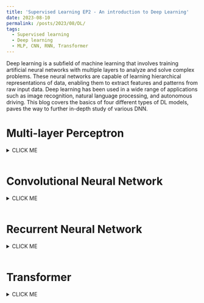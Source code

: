 ```yaml
---
title: 'Supervised Learning EP2 - An introduction to Deep Learning'
date: 2023-08-10
permalink: /posts/2023/08/DL/
tags:
  - Supervised learning
  - Deep learning
  - MLP, CNN, RNN, Transformer
---
```


Deep learning is a subfield of machine learning that involves training artificial neural networks with multiple layers to analyze and solve complex problems. These neural networks are capable of learning hierarchical representations of data, enabling them to extract features and patterns from raw input data. Deep learning has been used in a wide range of applications such as image recognition, natural language processing, and autonomous driving. This blog covers the basics of four different types of DL models, paves the way to further in-depth study of various DNN.

Multi-layer Perceptron
======
<details><summary>CLICK ME</summary>

Multi-Layer Perceptron (MLP) is a type of feedforward artificial neural network (ANN) that consists of multiple layers of interconnected neurons. The output of each neuron in a layer is then passed on to the next layer, and this process continues through all the layers in the architecture. MLPs have shown great success in many artificial intelligence applications, such as image recognition, natural language processing, and speech recognition.<br> Let's review the single layer perceptron first. The perceptron model does a weighted sum operation to an input instance $x$ and uses sign function (activation function) to generate final classification results. MLP expands perceptron by applying different activation functions and sets the output from current perceptron as the input to the next perceptron. Layers between input layer and output layer is called hidden layers, which contain non-linear activation functions.

![SLP vs MLP](https://blogger.googleusercontent.com/img/b/R29vZ2xl/AVvXsEgxIM5ebUtSZ06KqB3p1Q3L1s_6pMKr0riYmEoj1-xyuT3kzDBOvxj9K9WJp-koQBvHe8BDtGH-PTjp8Gf9qku1Hj3l4XJbRXPAwRhSL6kHuXgCEy_cL09ri11hCmzRBltxpka1MgJbaARsI8PpijnMwcarTCn68i47xoeMEPKH2ngutLA0XLuYk0erpA/s1640/single%20and%20multi-layer%20perceptron%20image%20combined%202.png)
 
Several commonly used activation functions:
1. Sigmoid
$$
f(x)=\frac{1}{1+exp(-x)}\\
f^{\prime}(x)=\frac{exp(-x)}{(1+exp(-x))^2}=f(x)(1-f(x))
$$
2. Rectified linear unit (Relu)
$$
f(x)= \begin{cases}
x, x \geq 0\\[1ex]
0, x \lt 0
\end{cases}\\
f^{\prime}(x)=\begin{cases}
1, x \geq 0\\[1ex]
0, x \lt 0
\end{cases}
$$
3. Tanh
$$
f(x)=\frac{2}{1+exp(-2x)}-1\\
f^{\prime}(x)=\frac{4 exp(-2x)}{(1+exp(-2x))^2}=1-f(x)^2
$$

![Activation functions](https://pic1.zhimg.com/v2-fcd322da0dc8fee8474147623ba3cb04_r.jpg)

How to set the number of layers and number of neurons per layer? So far we have not found one model structure that fits all problems, we can find a suitable architecture for a specific task using neural architecture search (NAS). Modern deep neural networks usually have tens or hundreds of layers, although we have Universality Approximation Theorem: 2-layer net with linear output with some squashing non-linearity in hidden units can approximate any continuous function over compact domain to arbitrary accuracy (given enough hidden units!)


</details>
<br>

Convolutional Neural Network
======
<details><summary>CLICK ME</summary>

Convolutional neural networks (CNN) are simply neural networks that use convolution in place of general matrix multiplication in at least one of their layers. CNNs are known for their ability to extract features from images, and they can be trained to recognize patterns within them. You may heard of convolution in signal processing. For 2-D image signal, convolution operation can be written as:
$$
f(x,y)=(g*k)(x,y)=\sum_{m} \sum_{n} g(i-m,i-n) k(m,n)
$$
where $*$ is convolution operation, $g$ is 2-D image data and $k$ is convolution kernel. First rotate the convolution kernel 180 degrees clockwise, and then do element-wise dot production.
In fact, convolution in CNN is not the same convolution operation as mentioned above. It is actually a correlation operation, which directly perform element-wise dot production between kernel and image patches. <br>
In a CNN with multiple layers, neurons in a layer are only connected to a small region of the layer before it, which is so-called local connectivity. One kernel matrix or kernel map is shared between all the patches of an image, namely weight sharing, which allows to learn shift-invariant filter kernels (same feature would be recognized no matter it's location in an image, e.g. a cat will be detected no matter it's on the top left or in the middle of the image) and reduce the number of parameters. <br>Apart from convolutional layers, the design of CNNs involves operations such as pooling layers, non-linearity and fully connected layers. The convolutional layers are responsible for applying filters for feature extraction to the input image, while the pooling layers then reduce the size of the feature map produced by the convolutional layers, and expand the receptive field from local to global. Finally, the fully connected layers are used to  generate prediction result based on the features extracted by the CNN. Take Vgg16 as an example.<br>

![Vgg16](https://neurohive.io/wp-content/uploads/2018/11/vgg16-1-e1542731207177.png)

Given a three channel input image (RGB) with size 224\*224, Vgg16 first resizes it to 225\*225 by adding pixels to the input image (padding, usually fill in zero value pixels around the image), and perform convolution using 64 3\*3 conv kernels or filters (obtain 64 feature maps,i.e. output 64 channels, with size 224\*224) and Relu. Padding is to keep the size of feature map same as the input image, since the size will be smaller than 224\*224 after convolution without padding. Perform the same convolution again, then shrink the feature map size to 112\*112 by maxpooling, which picks the maximum of 2\*2 square pixel patch as the output pixel value to halve the side length. Repeat conv+Relu+maxpool, followed by three fully connected layers and softmax (predict the probability of each class). Here's the configuration of vgg convnets.

![Vgg](https://datagen.tech/wp-content/uploads/2022/11/image3-1-1009x1024.png)

Now let's calculate the number of parameters used in a convolution layer and a fully connected layer, to get a better understanding of how a CNN works. A 3\*3 conv kernel has 9 parameters. The first convolution layer uses 64 kernels with size 3\*3 to process a 3-channel image, which has 3\*3\*3\*64 parameters. We can regard it as a cube kernel with size 3\*3\*3, obtained by multiplying kernel size and input channels. **Parameter amount = (conv kernel size * the number of channels of the input feature map) * the number of conv kernels**. The feature map obtained by the last convolution of VGG-16 is 7\*7\*512, which is expanded into a one-dimensional vector 1\*4096 by the first fully connected layer. How to do that? We actually employ 4096 cube kernels with size 7\*7\*512 to do convolution operation on the feature map. The number of parameters of the first FC layer is 7\*7\*512\*4096, a huge number!<br>
Vgg chooses smaller conv kernel compared to the 7\*7 kernel used in Alexnet, which reduce the amount of parameters. Resnet, a famous CNN afer Vgg, introduces a short-cut structure to effectively alleviate the deep network degradation. Batch normalization and regularization operations such as drop out and weight decay are usually used in a CNN, which deserves a new blog to introduce.

</details>
<br>

Recurrent Neural Network
======
<details><summary>CLICK ME</summary>

A Recurrent Neural Network (RNN) is a type of artificial intelligence that is designed to analyze sequence data, such as text or time series data. It consists of a sequence of interconnected nodes, called neurons, which are organized into layers. Each neuron receives input from other neurons in the previous layer and produces an output which is passed on to the next layer. RNNs are typically trained using backpropagation, which involves adjusting the weights of the connections between neurons based on the error between the predicted and actual output. RNNs have shown great success in a wide range of natural language processing tasks, such as speech recognition, machine translation, and text generation. They are also used in many applications related to time series analysis, such as forecasting and trend prediction. 
</details>
<br>

Transformer
======
<details><summary>CLICK ME</summary>

A transformer is a type of neural network architecture that was first introduced in the paper "Attention Is All You Need" by Vaswani et al. It is a deep learning model that uses a self-attention mechanism to allow it to effectively process sequences of input data, such as natural language text or time series data. The transformer architecture uses a stack of layers, each of which contains a set of attention-computing and feedforward neural networks. The attention mechanism allows the model to focus on specific parts of the input sequence and produce a weighted representation of the entire sequence, which can then be used for classification or prediction. <br>
The transformer architecture has shown great success in many natural language processing tasks, including language translation, question answering, and text generation. It is a powerful tool for solving complex problems in artificial intelligence that involve processing sequences of data.


To be continued...
</details>